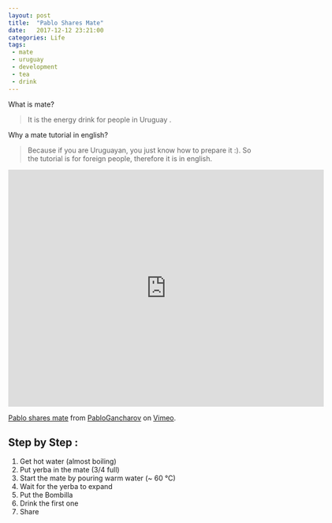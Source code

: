 ```yaml
---
layout: post
title:  "Pablo Shares Mate"
date:   2017-12-12 23:21:00
categories: Life
tags:
 - mate 
 - uruguay
 - development
 - tea
 - drink
---
```


What is mate? 

> It is the energy drink for people in Uruguay .

Why a mate tutorial in english?

> Because if you are Uruguayan, you just know how to prepare it :). So the tutorial is for foreign people, therefore it is in english.

<iframe src="https://player.vimeo.com/video/247405695" width="640" height="480" frameborder="0" webkitallowfullscreen mozallowfullscreen allowfullscreen></iframe>
<p><a href="https://vimeo.com/247405695">Pablo shares mate</a> from <a href="https://vimeo.com/user4941552">PabloGancharov</a> on <a href="https://vimeo.com">Vimeo</a>.</p>


## Step by Step :

1. Get hot water (almost boiling)
2. Put yerba in the mate (3/4 full)
3. Start the mate by pouring warm water (~ 60 °C)
4. Wait for the yerba to expand
5. Put the Bombilla
6. Drink the first one
7. Share


